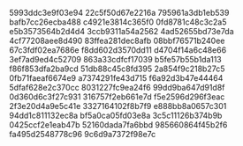 5993ddc3e9f03e94
22c5f50d67e2216a
795961a3db1eb539
bafb7cc26ecba488
c4921e3814c365f0
0fd8781c48c3c2a5
e5b3573564b2d4d4
3ccb9311a54a2562
4ad52655bd73e7da
4cf77208aee8d490
83ffea281dec8afb
08bbf76571b240ee
67c3fdf02ea7686e
f8dd602d3570dd11
d4704f14a6c48e66
3ef7ad9ed4c52709
863a33cdfcf17039
b5fe57b55b1da113
f86f853dfa2ba9cd
51db88c45c8fd395
2a854f9c218b27c5
0fb71faeaf6674e9
a7374291fe43d715
f6a92d3b47e44464
5dfaf628e2c370cc
8031227fc9ea24f6
99dd9ba647d91d8f
0d360d6c3f27c931
316757f2eb661e7d
f5e2596d296f3eac
2f3e20d4a9e5c41e
3327164102f8b7f9
e888bb8a0657c301
94dd1c811132ec8a
bf5a0ca05fd03e8a
3c5c11126b374b9b
0425ccf2e1eab47b
52160dada7fa6bbd
985660864f45b2f6
fa495d2548778c96
9c6d9a7372f98e7c

